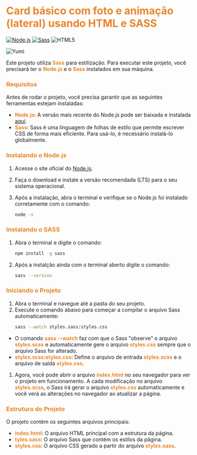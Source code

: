 <h1 style="color: #e98528">Card básico com foto e animação (lateral) usando HTML e SASS</h1>

[![Node.js](https://img.shields.io/badge/Node.js-16.x-339933.svg)](https://nodejs.org/) 
[![Sass](https://img.shields.io/badge/Sass-1.50.0-CC6699.svg)](https://sass-lang.com/)
![HTML5](https://img.shields.io/badge/HTML5-E34F26?style=&logo=html5&logoColor=white)

<img src="https://i.imgur.com/NjAqIkj.gif" alt="Yumi">

Este projeto utiliza <b style="color: #e98528">Sass</b> para estilização.
Para executar este projeto, você precisará ter o <b style="color: #e98528">Node.js</b> e o <b style="color: #e98528">Sass</b> instalados em sua máquina.

<h3 style="color: #e98528">Requisitos</h3>

Antes de rodar o projeto, você precisa garantir que as seguintes ferramentas estejam instaladas:

- <b style="color: #e98528">Node.js</b>: A versão mais recente do Node.js pode ser baixada e instalada [aqui](https://nodejs.org/).
- <b style="color: #e98528">Sass</b>: Sass é uma linguagem de folhas de estilo que permite escrever CSS de forma mais eficiente. Para usá-lo, é necessário instalá-lo globalmente.

<h3 style="color: #e98528">Instalando o Node.js</h3>

1. Acesse o site oficial do [Node.js](https://nodejs.org/).
2. Faça o download e instale a versão recomendada (LTS) para o seu sistema operacional.
3. Após a instalação, abra o terminal e verifique se o Node.js foi instalado corretamente com o comando:

   ```bash
   node -v

<h3 style="color: #e98528">Instalando o SASS</h3>

1. Abra o terminal e digite o comando:
   ```bash
   npm install -g sass
2. Após a instalção ainda com o terminal aberto digite o comando:
   ```bash
   sass --version

<h3 style="color: #e98528">Iniciando o Projeto</h3>

1. Abra o terminal e navegue até a pasta do seu projeto.
2. Execute o comando abaixo para começar a compilar o arquivo Sass automaticamente:
   ```bash
   sass --watch styles.sass:styles.css

- O comando <b style="color: #e98528">sass --watch</b> faz com que o Sass "observe" o arquivo <b style="color: #e98528">styles.scss</b> e automaticamente gere o arquivo <b style="color: #e98528">styles.css</b> sempre que o arquivo Sass for alterado.
- <b style="color: #e98528">styles.scss:styles.css</b>: Define o arquivo de entrada <b style="color: #e98528">styles.scss</b> e o arquivo de saída <b style="color: #e98528">styles.css</b>.

1. Agora, você pode abrir o arquivo <b style="color: #e98528">index.html</b> no seu navegador para ver o projeto em funcionamento. A cada modificação no arquivo <b style="color: #e98528">styles.scss</b>, o Sass irá gerar o arquivo <b style="color: #e98528">styles.css</b> automaticamente e você verá as alterações no navegador ao atualizar a página.

<h3 style="color: #e98528">Estrutura do Projeto</h3>

O projeto contém os seguintes arquivos principais:

- <b style="color: #e98528">index.html</b>: O arquivo HTML principal com a estrutura da página.
- <b style="color: #e98528">tyles.sass</b>: O arquivo Sass que contém os estilos da página.
- <b style="color: #e98528">styles.css</b>: O arquivo CSS gerado a partir do arquivo <b style="color: #e98528">styles.sass</b>.